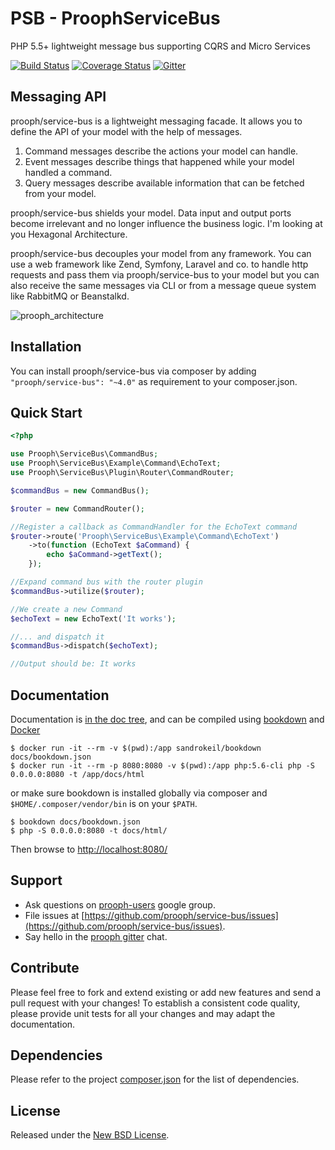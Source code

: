 # PSB - ProophServiceBus

PHP 5.5+ lightweight message bus supporting CQRS and Micro Services

[![Build Status](https://travis-ci.org/prooph/service-bus.png?branch=master)](https://travis-ci.org/prooph/service-bus)
[![Coverage Status](https://coveralls.io/repos/prooph/service-bus/badge.svg?branch=master&service=github)](https://coveralls.io/github/prooph/service-bus?branch=master)
[![Gitter](https://badges.gitter.im/Join%20Chat.svg)](https://gitter.im/prooph/improoph)

## Messaging API

prooph/service-bus is a lightweight messaging facade.
It allows you to define the API of your model with the help of messages.

1. Command messages describe the actions your model can handle.
2. Event messages describe things that happened while your model handled a command.
3. Query messages describe available information that can be fetched from your model.

prooph/service-bus shields your model. Data input and output ports become irrelevant and no longer influence the business logic.
I'm looking at you Hexagonal Architecture.

prooph/service-bus decouples your model from any framework. You can use a
web framework like Zend, Symfony, Laravel and co. to handle http requests and pass them via prooph/service-bus to your model
but you can also receive the same messages via CLI or from a message queue system like RabbitMQ or Beanstalkd.

![prooph_architecture](https://raw.githubusercontent.com/prooph/proophessor/master/docs/book/img/prooph_overview.png)


## Installation

You can install prooph/service-bus via composer by adding `"prooph/service-bus": "~4.0"` as requirement to your composer.json.

## Quick Start

```php
<?php

use Prooph\ServiceBus\CommandBus;
use Prooph\ServiceBus\Example\Command\EchoText;
use Prooph\ServiceBus\Plugin\Router\CommandRouter;

$commandBus = new CommandBus();

$router = new CommandRouter();

//Register a callback as CommandHandler for the EchoText command
$router->route('Prooph\ServiceBus\Example\Command\EchoText')
    ->to(function (EchoText $aCommand) {
        echo $aCommand->getText();
    });

//Expand command bus with the router plugin
$commandBus->utilize($router);

//We create a new Command
$echoText = new EchoText('It works');

//... and dispatch it
$commandBus->dispatch($echoText);

//Output should be: It works
```

## Documentation

Documentation is [in the doc tree](docs/), and can be compiled using [bookdown](http://bookdown.io) and [Docker](https://www.docker.com/)

```console
$ docker run -it --rm -v $(pwd):/app sandrokeil/bookdown docs/bookdown.json
$ docker run -it --rm -p 8080:8080 -v $(pwd):/app php:5.6-cli php -S 0.0.0.0:8080 -t /app/docs/html
```

or make sure bookdown is installed globally via composer and `$HOME/.composer/vendor/bin` is on your `$PATH`.

```console
$ bookdown docs/bookdown.json
$ php -S 0.0.0.0:8080 -t docs/html/
```

Then browse to [http://localhost:8080/](http://localhost:8080/)

## Support

- Ask questions on [prooph-users](https://groups.google.com/forum/?hl=de#!forum/prooph) google group.
- File issues at [https://github.com/prooph/service-bus/issues](https://github.com/prooph/service-bus/issues).
- Say hello in the [prooph gitter](https://gitter.im/prooph/improoph) chat.

## Contribute

Please feel free to fork and extend existing or add new features and send a pull request with your changes!
To establish a consistent code quality, please provide unit tests for all your changes and may adapt the documentation.

## Dependencies

Please refer to the project [composer.json](composer.json) for the list of dependencies.

## License

Released under the [New BSD License](LICENSE).
